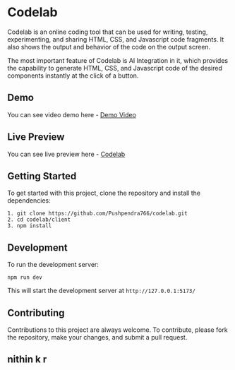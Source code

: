 # Codelab

Codelab is an online coding tool that can be used for writing, testing, experimenting, and sharing HTML, CSS, and Javascript code fragments. It also shows the output and behavior of the code on the output screen.

The most important feature of Codelab is AI Integration in it, which provides the capability to generate HTML, CSS, and Javascript code of the desired components instantly at the click of a button.

## Demo

You can see video demo here - [Demo Video](https://youtu.be/wnxLdkHlT0s?feature=shared)

## Live Preview

You can see live preview here - [Codelab](https://codelab766.netlify.app/)

## Getting Started 

To get started with this project, clone the repository and install the dependencies:
```
1. git clone https://github.com/Pushpendra766/codelab.git
2. cd codelab/client
3. npm install
```

## Development

To run the development server:

 `npm run dev`

This will start the development server at `http://127.0.0.1:5173/`

## Contributing

Contributions to this project are always welcome. To contribute, please fork the repository, make your changes, and submit a pull request.

## nithin k r

